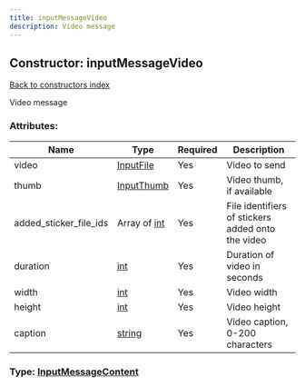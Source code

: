 ```yaml
---
title: inputMessageVideo
description: Video message
---
```

## Constructor: inputMessageVideo  
[Back to constructors index](index.md)



Video message

### Attributes:

| Name     |    Type       | Required | Description |
|----------|---------------|----------|-------------|
|video|[InputFile](../types/InputFile.md) | Yes|Video to send|
|thumb|[InputThumb](../types/InputThumb.md) | Yes|Video thumb, if available|
|added\_sticker\_file\_ids|Array of [int](../constructors/int.md) | Yes|File identifiers of stickers added onto the video|
|duration|[int](../types/int.md) | Yes|Duration of video in seconds|
|width|[int](../types/int.md) | Yes|Video width|
|height|[int](../types/int.md) | Yes|Video height|
|caption|[string](../types/string.md) | Yes|Video caption, 0-200 characters|



### Type: [InputMessageContent](../types/InputMessageContent.md)


